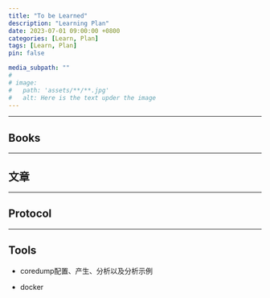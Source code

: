 ```yaml
---
title: "To be Learned"
description: "Learning Plan"
date: 2023-07-01 09:00:00 +0800
categories: [Learn, Plan]
tags: [Learn, Plan]
pin: false

media_subpath: ""
#
# image:
#   path: 'assets/**/**.jpg'
#   alt: Here is the text upder the image
---
```


***

## Books

***

## 文章

***

## Protocol

***

## Tools
- coredump配置、产生、分析以及分析示例

- docker

